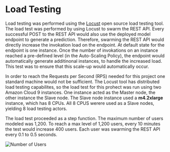 # Load Testing 

Load testing was performed using the [Locust](https://locust.io/) open source load testing tool.  The load test was performed by using Locust to swarm the REST API. Every successful POST to the REST API would also use the deployed model endpoint to generate a prediction. Therefore, swarming the REST API would directly increase the invokation load on the endpoint. At default state for the endpoint is one instance. Once the number of invokations on an instance reached a pre-defined level (in the Auto-Scaling Policy), the endpoint would automatically generate additinonal instances, to handle the increased load. This test was to ensure that this scale-up would automatically occur.

In order to reach the Requests per Second (RPS) needed for this project one standard machine would not be sufficient. The Locust tool has distributed load testing capabilites, so the load test for this prohect was run using two Amazon Cloud 9 instances. One instance acted as the Master node, the other instance the Slave node. The Slave node instance used a **m4.2xlarge** instance,  which has 8 CPUs. All 8 CPUS werere used as a Slave nodes, yielding 8 load testing actors. 

The load test proceeded as a step function. The maximum number of users modeled was 1,200. To reach a max level of 1,200 users, every 10 minutes the test would increase 400 users. Each user was swarming the REST API every 0.1 to 0.5 seconds.

![Number of Users]("../presentation/slide_imgs/load_test_locust_number_of_users.png")
